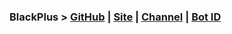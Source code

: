 
### BlackPlus > [GitHub](https://GitHub.com/Mehdi-HS/BlackPlus) | [Site](BlackPlus.ir) |  [Channel](https://telegram.me/black_ch) | [Bot ID](https;//telegram.me/blackplus)




